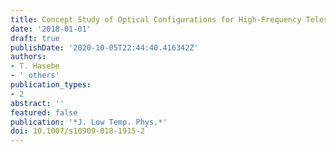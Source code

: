 ```yaml
---
title: Concept Study of Optical Configurations for High-Frequency Telescope for LiteBIRD
date: '2018-01-01'
draft: true
publishDate: '2020-10-05T22:44:40.416342Z'
authors:
- T. Hasebe
- ' others'
publication_types:
- 2
abstract: ''
featured: false
publication: '*J. Low Temp. Phys.*'
doi: 10.1007/s10909-018-1915-2
---
```


